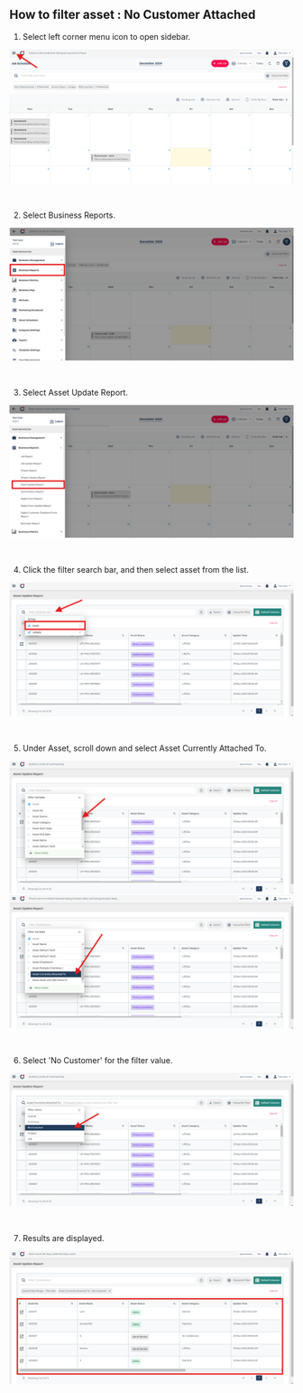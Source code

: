 ## How to filter asset : No Customer Attached

1) Select left corner menu icon to open sidebar. <br>
<p align="center">
         <img src="img2/Asset_Filter_No_Customer_Step_1.png" alt="How to filter asset : No Customer Attached">
</p><br>

2) Select Business Reports. <br>
<p align="center">
         <img src="img2/Asset_Filter_No_Customer_Step_2.png" alt="How to filter asset : No Customer Attached">
</p><br>

3) Select Asset Update Report. <br>
<p align="center">
         <img src="img2/Asset_Filter_No_Customer_Step_3.png" alt="How to filter asset : No Customer Attached">
</p><br>

4) Click the filter search bar, and then select asset from the list. <br>
<p align="center">
         <img src="img2/Asset_Filter_No_Customer_Step_4.png" alt="How to filter asset : No Customer Attached">
</p><br>

5) Under Asset, scroll down and select Asset Currently Attached To. <br>
<p align="center">
         <img src="img2/Asset_Filter_No_Customer_Step_5.png" alt="How to filter asset : No Customer Attached">
         <img src="img2/Asset_Filter_No_Customer_Step_6.png" alt="How to filter asset : No Customer Attached">
</p><br>

6) Select 'No Customer' for the filter value. <br>
<p align="center">
         <img src="img2/Asset_Filter_No_Customer_Step_7.png" alt="How to filter asset : No Customer Attached">
</p><br>

7) Results are displayed. <br>
<p align="center">
         <img src="img2/Asset_Filter_No_Customer_Step_8.png" alt="How to filter asset : No Customer Attached">
</p><br>
